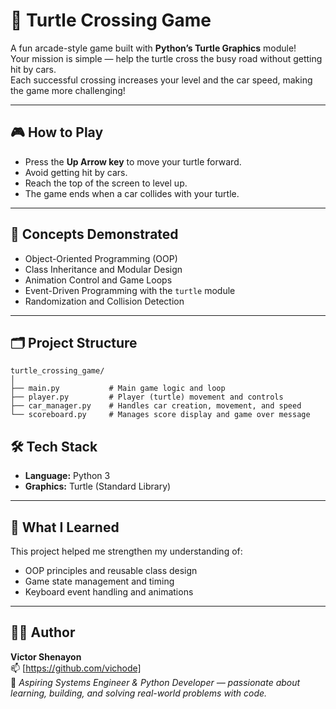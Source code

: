 # 🐢 Turtle Crossing Game  

A fun arcade-style game built with **Python’s Turtle Graphics** module!  
Your mission is simple — help the turtle cross the busy road without getting hit by cars.  
Each successful crossing increases your level and the car speed, making the game more challenging!

---

## 🎮 How to Play  
- Press the **Up Arrow key** to move your turtle forward.  
- Avoid getting hit by cars.  
- Reach the top of the screen to level up.  
- The game ends when a car collides with your turtle.  

---

## 🧠 Concepts Demonstrated  
- Object-Oriented Programming (OOP)  
- Class Inheritance and Modular Design  
- Animation Control and Game Loops  
- Event-Driven Programming with the `turtle` module  
- Randomization and Collision Detection  

---

## 🗂️ Project Structure  
```plaintext
turtle_crossing_game/
│
├── main.py           # Main game logic and loop
├── player.py         # Player (turtle) movement and controls
├── car_manager.py    # Handles car creation, movement, and speed
└── scoreboard.py     # Manages score display and game over message
```

## 🛠️ Tech Stack  
- **Language:** Python 3  
- **Graphics:** Turtle (Standard Library)  

---

## 🚀 What I Learned  
This project helped me strengthen my understanding of:
- OOP principles and reusable class design  
- Game state management and timing  
- Keyboard event handling and animations  

---

## 👨‍💻 Author  
**Victor Shenayon**  
📫 [https://github.com/vichode]  
💬 *Aspiring Systems Engineer & Python Developer — passionate about learning, building, and solving real-world problems with code.*  
